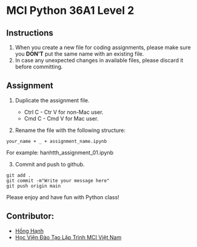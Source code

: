 # __MCI Python 36A1 Level 2__

## Instructions

1. When you create a new file for coding assignments, please make sure you __DON'T__ put the same name with an existing file. 
2. In case any unexpected changes in available files, please discard it before committing.

## Assignment

1. Duplicate the assignment file.
    -  Ctrl C - Ctr V for non-Mac user.
    -  Cmd C - Cmd V for Mac user.

2. Rename the file with the following structure:
```
your_name + _ + assignment_name.ipynb
```

For example: hanhtth_assignment_01.ipynb

3. Commit and push to github.
```
git add .
git commit -m"Write your message here"
git push origin main
```

Please enjoy and have fun with Python class!

## Contributor:
- [Hồng Hạnh](https://github.com/honghanhh)
- [Học Viện Đào Tạo Lập Trình MCI Việt Nam](https://www.facebook.com/MCIVietNam2021)
